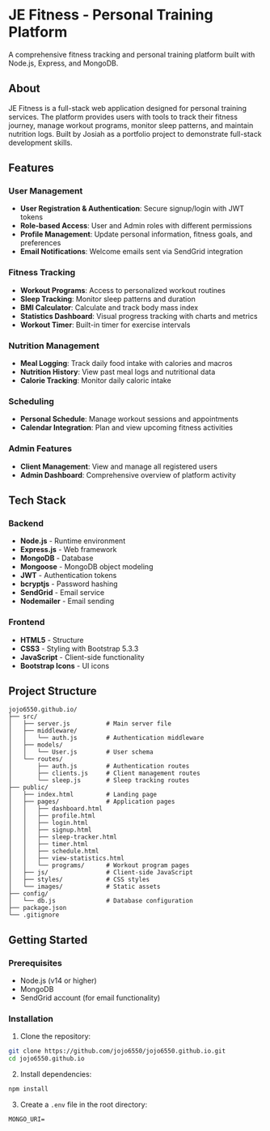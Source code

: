 # JE Fitness - Personal Training Platform

A comprehensive fitness tracking and personal training platform built with Node.js, Express, and MongoDB.

## About

JE Fitness is a full-stack web application designed for personal training services. The platform provides users with tools to track their fitness journey, manage workout programs, monitor sleep patterns, and maintain nutrition logs. Built by Josiah as a portfolio project to demonstrate full-stack development skills.

## Features

### User Management
- **User Registration & Authentication**: Secure signup/login with JWT tokens
- **Role-based Access**: User and Admin roles with different permissions
- **Profile Management**: Update personal information, fitness goals, and preferences
- **Email Notifications**: Welcome emails sent via SendGrid integration

### Fitness Tracking
- **Workout Programs**: Access to personalized workout routines
- **Sleep Tracking**: Monitor sleep patterns and duration
- **BMI Calculator**: Calculate and track body mass index
- **Statistics Dashboard**: Visual progress tracking with charts and metrics
- **Workout Timer**: Built-in timer for exercise intervals

### Nutrition Management
- **Meal Logging**: Track daily food intake with calories and macros
- **Nutrition History**: View past meal logs and nutritional data
- **Calorie Tracking**: Monitor daily caloric intake

### Scheduling
- **Personal Schedule**: Manage workout sessions and appointments
- **Calendar Integration**: Plan and view upcoming fitness activities

### Admin Features
- **Client Management**: View and manage all registered users
- **Admin Dashboard**: Comprehensive overview of platform activity

## Tech Stack

### Backend
- **Node.js** - Runtime environment
- **Express.js** - Web framework
- **MongoDB** - Database
- **Mongoose** - MongoDB object modeling
- **JWT** - Authentication tokens
- **bcryptjs** - Password hashing
- **SendGrid** - Email service
- **Nodemailer** - Email sending

### Frontend
- **HTML5** - Structure
- **CSS3** - Styling with Bootstrap 5.3.3
- **JavaScript** - Client-side functionality
- **Bootstrap Icons** - UI icons

## Project Structure

```
jojo6550.github.io/
├── src/
│   ├── server.js          # Main server file
│   ├── middleware/
│   │   └── auth.js        # Authentication middleware
│   ├── models/
│   │   └── User.js        # User schema
│   └── routes/
│       ├── auth.js        # Authentication routes
│       ├── clients.js     # Client management routes
│       └── sleep.js       # Sleep tracking routes
├── public/
│   ├── index.html         # Landing page
│   ├── pages/             # Application pages
│   │   ├── dashboard.html
│   │   ├── profile.html
│   │   ├── login.html
│   │   ├── signup.html
│   │   ├── sleep-tracker.html
│   │   ├── timer.html
│   │   ├── schedule.html
│   │   ├── view-statistics.html
│   │   └── programs/      # Workout program pages
│   ├── js/                # Client-side JavaScript
│   ├── styles/            # CSS styles
│   └── images/            # Static assets
├── config/
│   └── db.js              # Database configuration
├── package.json
└── .gitignore
```

## Getting Started

### Prerequisites
- Node.js (v14 or higher)
- MongoDB
- SendGrid account (for email functionality)

### Installation

1. Clone the repository:
```bash
git clone https://github.com/jojo6550/jojo6550.github.io.git
cd jojo6550.github.io
```

2. Install dependencies:
```bash
npm install
```

3. Create a `.env` file in the root directory:
```env
MONGO_URI=
